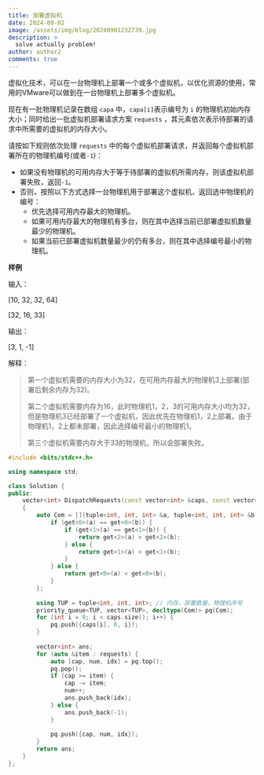 ```yaml
---
title: 部署虚拟机
date: 2024-09-02
image: /assets/img/blog/20240901232739.jpg
description: >
  solve actually problem!
author: author2
comments: true
---
```


虚拟化技术，可以在一台物理机上部署一个或多个虚拟机，以优化资源的使用，常用的VMware可以做到在一台物理机上部署多个虚拟机。

现在有一批物理机记录在数组 `capa` 中，`capa[i]`表示编号为 `i` 的物理机初始内存大小；同时给出一批虚拟机部署请求方案 `requests` ，其元素依次表示待部署的请求中所需要的虚拟机的内存大小。

请按如下规则依次处理 `requests` 中的每个虚拟机部署请求，并返回每个虚拟机部署所在的物理机编号(或者`-1`)：

- 如果没有物理机的可用内存大于等于待部署的虚拟机所需内存，则该虚拟机部署失败，返回`-1`。
- 否则，按照以下方式选择一台物理机用于部署这个虚拟机，返回选中物理机的编号：
    - 优先选择可用内存最大的物理机。
    - 如果可用内存最大的物理机有多台，则在其中选择当前已部署虚拟机数量最少的物理机。
    - 如果当前已部署虚拟机数量最少的仍有多台，则在其中选择编号最小的物理机。

**样例**

输入：

<p>[10, 32, 32, 64]</p><p>[32, 16, 33]</p>

输出：

<p>[3, 1, -1]</p>

解释：

> 第一个虚拟机需要的内存大小为32，在可用内存最大的物理机3上部署(部署后剩余内存为32)。
>
> 第二个虚拟机需要内存为16，此时物理机1，2，3的可用内存大小均为32，但是物理机3已经部署了一个虚拟机，因此优先在物理机1，2上部署。由于物理机1，2上都未部署，因此选择编号最小的物理机1。
>
> 第三个虚拟机需要内存大于33的物理机，所以会部署失败。

```c++
#include <bits/stdc++.h>

using namespace std;

class Solution {
public:
    vector<int> DispatchRequests(const vector<int> &caps, const vector<int> &requests)
    {
        auto Com = [](tuple<int, int, int> &a, tuple<int, int, int> &b) {
            if (get<0>(a) == get<0>(b)) {
                if (get<1>(a) == get<1>(b)) {
                    return get<2>(a) > get<2>(b);
                } else {
                    return get<1>(a) > get<1>(b);
                }
            } else {
                return get<0>(a) < get<0>(b);
            }
        };
        
        using TUP = tuple<int, int, int>; // 内存，部署数量，物理机序号
        priority_queue<TUP, vector<TUP>, decltype(Com)> pq(Com);
        for (int i = 0; i < caps.size(); i++) {
            pq.push({caps[i], 0, i});
        }
        
        vector<int> ans;
        for (auto &item : requests) {
            auto [cap, num, idx] = pq.top();
            pq.pop();
            if (cap >= item) {
                cap -= item;
                num++;
                ans.push_back(idx);
            } else {
                ans.push_back(-1);
            }
            
            pq.push({cap, num, idx});
        }
        return ans;
    }
};
```

